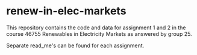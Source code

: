 # renew-in-elec-markets
This repository contains the code and data for assignment 1 and 2 in the course 46755 Renewables in Electricity Markets as answered by group 25.

Separate read_me's can be found for each assignment.